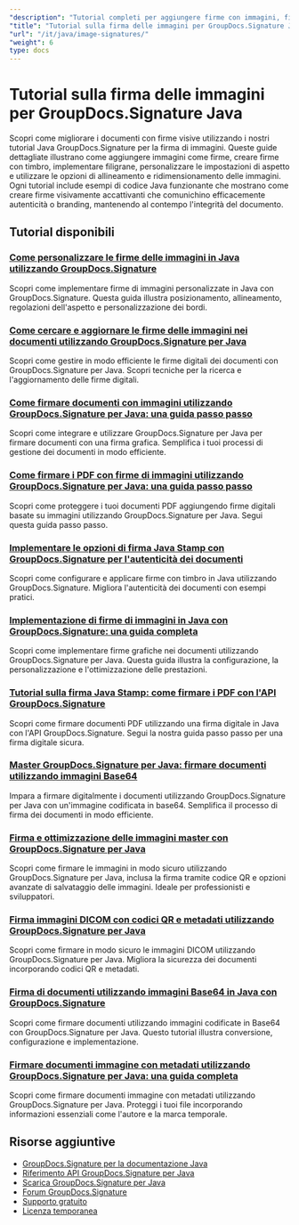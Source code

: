 ```yaml
---
"description": "Tutorial completi per aggiungere firme con immagini, filigrane e timbri ai documenti utilizzando GroupDocs.Signature per Java."
"title": "Tutorial sulla firma delle immagini per GroupDocs.Signature Java"
"url": "/it/java/image-signatures/"
"weight": 6
type: docs
---
```

# Tutorial sulla firma delle immagini per GroupDocs.Signature Java

Scopri come migliorare i documenti con firme visive utilizzando i nostri tutorial Java GroupDocs.Signature per la firma di immagini. Queste guide dettagliate illustrano come aggiungere immagini come firme, creare firme con timbro, implementare filigrane, personalizzare le impostazioni di aspetto e utilizzare le opzioni di allineamento e ridimensionamento delle immagini. Ogni tutorial include esempi di codice Java funzionante che mostrano come creare firme visivamente accattivanti che comunichino efficacemente autenticità o branding, mantenendo al contempo l'integrità del documento.

## Tutorial disponibili

### [Come personalizzare le firme delle immagini in Java utilizzando GroupDocs.Signature](./customize-image-signatures-java-groupdocs-signature/)
Scopri come implementare firme di immagini personalizzate in Java con GroupDocs.Signature. Questa guida illustra posizionamento, allineamento, regolazioni dell'aspetto e personalizzazione dei bordi.

### [Come cercare e aggiornare le firme delle immagini nei documenti utilizzando GroupDocs.Signature per Java](./groupdocs-signature-java-image-signatures/)
Scopri come gestire in modo efficiente le firme digitali dei documenti con GroupDocs.Signature per Java. Scopri tecniche per la ricerca e l'aggiornamento delle firme digitali.

### [Come firmare documenti con immagini utilizzando GroupDocs.Signature per Java: una guida passo passo](./sign-documents-image-groupdocs-signature-java/)
Scopri come integrare e utilizzare GroupDocs.Signature per Java per firmare documenti con una firma grafica. Semplifica i tuoi processi di gestione dei documenti in modo efficiente.

### [Come firmare i PDF con firme di immagini utilizzando GroupDocs.Signature per Java: una guida passo passo](./sign-pdf-image-signature-groupdocs-java/)
Scopri come proteggere i tuoi documenti PDF aggiungendo firme digitali basate su immagini utilizzando GroupDocs.Signature per Java. Segui questa guida passo passo.

### [Implementare le opzioni di firma Java Stamp con GroupDocs.Signature per l'autenticità dei documenti](./implement-java-stamp-sign-options-groupdocs-signature/)
Scopri come configurare e applicare firme con timbro in Java utilizzando GroupDocs.Signature. Migliora l'autenticità dei documenti con esempi pratici.

### [Implementazione di firme di immagini in Java con GroupDocs.Signature: una guida completa](./mastering-image-signatures-java-groupdocs/)
Scopri come implementare firme grafiche nei documenti utilizzando GroupDocs.Signature per Java. Questa guida illustra la configurazione, la personalizzazione e l'ottimizzazione delle prestazioni.

### [Tutorial sulla firma Java Stamp: come firmare i PDF con l'API GroupDocs.Signature](./java-groupdocs-signature-stamp-tutorial/)
Scopri come firmare documenti PDF utilizzando una firma digitale in Java con l'API GroupDocs.Signature. Segui la nostra guida passo passo per una firma digitale sicura.

### [Master GroupDocs.Signature per Java: firmare documenti utilizzando immagini Base64](./groupdocs-signature-java-base64-image/)
Impara a firmare digitalmente i documenti utilizzando GroupDocs.Signature per Java con un'immagine codificata in base64. Semplifica il processo di firma dei documenti in modo efficiente.

### [Firma e ottimizzazione delle immagini master con GroupDocs.Signature per Java](./groupdocs-signature-java-image-optimization/)
Scopri come firmare le immagini in modo sicuro utilizzando GroupDocs.Signature per Java, inclusa la firma tramite codice QR e opzioni avanzate di salvataggio delle immagini. Ideale per professionisti e sviluppatori.

### [Firma immagini DICOM con codici QR e metadati utilizzando GroupDocs.Signature per Java](./sign-dicom-images-groupdocs-signature-java/)
Scopri come firmare in modo sicuro le immagini DICOM utilizzando GroupDocs.Signature per Java. Migliora la sicurezza dei documenti incorporando codici QR e metadati.

### [Firma di documenti utilizzando immagini Base64 in Java con GroupDocs.Signature](./sign-document-base64-image-groupdocs-signature-java/)
Scopri come firmare documenti utilizzando immagini codificate in Base64 con GroupDocs.Signature per Java. Questo tutorial illustra conversione, configurazione e implementazione.

### [Firmare documenti immagine con metadati utilizzando GroupDocs.Signature per Java: una guida completa](./sign-image-documents-metadata-groupdocs-signature-java/)
Scopri come firmare documenti immagine con metadati utilizzando GroupDocs.Signature per Java. Proteggi i tuoi file incorporando informazioni essenziali come l'autore e la marca temporale.

## Risorse aggiuntive

- [GroupDocs.Signature per la documentazione Java](https://docs.groupdocs.com/signature/java/)
- [Riferimento API GroupDocs.Signature per Java](https://reference.groupdocs.com/signature/java/)
- [Scarica GroupDocs.Signature per Java](https://releases.groupdocs.com/signature/java/)
- [Forum GroupDocs.Signature](https://forum.groupdocs.com/c/signature)
- [Supporto gratuito](https://forum.groupdocs.com/)
- [Licenza temporanea](https://purchase.groupdocs.com/temporary-license/)